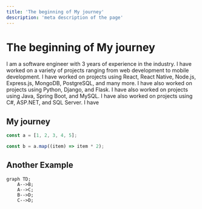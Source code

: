 ```yaml
---
title: 'The beginning of My journey'
description: 'meta description of the page'
---
```

# The beginning of My journey

I am a software engineer with 3 years of experience in the industry. I have worked on a variety of projects ranging from web development to mobile development. I have worked on projects using React, React Native, Node.js, Express.js, MongoDB, PostgreSQL, and many more. I have also worked on projects using Python, Django, and Flask. I have also worked on projects using Java, Spring Boot, and MySQL. I have also worked on projects using C#, ASP.NET, and SQL Server. I have

## My journey

```js
const a = [1, 2, 3, 4, 5];

const b = a.map((item) => item * 2);


```

## Another Example
```mermaid
graph TD;
    A-->B;
    A-->C;
    B-->D;
    C-->D;
```
